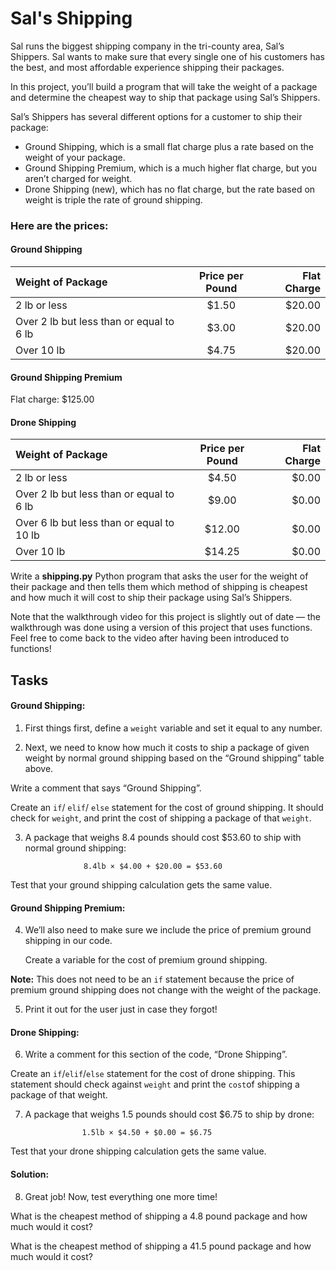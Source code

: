 
# Sal's Shipping

Sal runs the biggest shipping company in the tri-county area, Sal’s Shippers. Sal wants to make sure that every single one of his customers has the best, and most affordable experience shipping their packages.

In this project, you’ll build a program that will take the weight of a package and determine the cheapest way to ship that package using Sal’s Shippers.

Sal’s Shippers has several different options for a customer to ship their package:

- Ground Shipping, which is a small flat charge plus a rate based on the weight of your package.
- Ground Shipping Premium, which is a much higher flat charge, but you aren’t charged for weight.
- Drone Shipping (new), which has no flat charge, but the rate based on weight is triple the rate of ground shipping.

### Here are the prices:

#### Ground Shipping          	        

| Weight of Package |  Price per Pound  | Flat Charge |
|:-----|:--------:|------:|
| 2 lb or less  | $1.50 | $20.00 |
| Over 2 lb but less than or equal to 6 lb   |  $3.00  | $20.00|
| Over 10 lb  | $4.75 |  $20.00 |

#### Ground Shipping Premium

Flat charge: $125.00

#### Drone Shipping

| Weight of Package |  Price per Pound  | Flat Charge |
|:-----|:--------:|------:|
| 2 lb or less  | $4.50 | $0.00 |
| Over 2 lb but less than or equal to 6 lb   |  $9.00  |  $0.00|
| Over 6 lb but less than or equal to 10 lb | $12.00 | $0.00 |
| Over 10 lb  | $14.25 |  $0.00 |	

Write a **shipping.py** Python program that asks the user for the weight of their package and then tells them which method of shipping is cheapest and how much it will cost to ship their package using Sal’s Shippers.

Note that the walkthrough video for this project is slightly out of date — the walkthrough was done using a version of this project that uses functions. Feel free to come back to the video after having been introduced to functions!


## Tasks

#### Ground Shipping:

1. First things first, define a `weight` variable and set it equal to any number.

2. Next, we need to know how much it costs to ship a package of given weight by normal ground shipping based on the “Ground shipping” table above.

Write a comment that says “Ground Shipping”.

Create an `if`/ `elif`/ `else` statement for the cost of ground shipping. It should check for `weight`, and print the cost of shipping a package of that `weight`.

3. A package that weighs 8.4 pounds should cost $53.60 to ship with normal ground shipping:

                    8.4lb × $4.00 + $20.00 = $53.60

Test that your ground shipping calculation gets the same value.

#### Ground Shipping Premium:

4. We’ll also need to make sure we include the price of premium ground shipping in our code.                                    

    Create a variable for the cost of premium ground shipping.

**Note:** This does not need to be an `if` statement because the price of premium ground shipping does not change with the weight of the package.

5. Print it out for the user just in case they forgot!

#### Drone Shipping:

6. Write a comment for this section of the code, “Drone Shipping”.

Create an `if`/`elif`/`else` statement for the cost of drone shipping. This statement should check against `weight` and print the `cost`of shipping a package of that weight.

7. A package that weighs 1.5 pounds should cost $6.75 to ship by drone:

``` 
                1.5lb × $4.50 + $0.00 = $6.75            
```
Test that your drone shipping calculation gets the same value.

#### Solution:

8. Great job! Now, test everything one more time!

What is the cheapest method of shipping a 4.8 pound package and how much would it cost?

What is the cheapest method of shipping a 41.5 pound package and how much would it cost?

